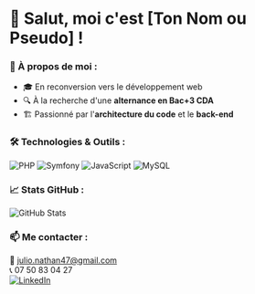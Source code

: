 # 👋 Salut, moi c'est [Ton Nom ou Pseudo] ! 

### 🚀 À propos de moi :
- 🎓 En reconversion vers le développement web
- 🔍 À la recherche d'une **alternance en Bac+3 CDA**
- 🏗️ Passionné par l'**architecture du code** et le **back-end**

### 🛠️ Technologies & Outils :
![PHP](https://img.shields.io/badge/-PHP-777BB4?style=flat-square&logo=php&logoColor=white)
![Symfony](https://img.shields.io/badge/-Symfony-000000?style=flat-square&logo=symfony&logoColor=white)
![JavaScript](https://img.shields.io/badge/-JavaScript-F7DF1E?style=flat-square&logo=javascript&logoColor=black)
![MySQL](https://img.shields.io/badge/-MySQL-4479A1?style=flat-square&logo=mysql&logoColor=white)

### 📈 Stats GitHub :
![GitHub Stats](https://github-readme-stats.vercel.app/api?username=nathkeuss&show_icons=true&theme=tokyonight)

### 📫 Me contacter :
📧 julio.nathan47@gmail.com  
📞 07 50 83 04 27  
[![LinkedIn](https://img.shields.io/badge/-LinkedIn-blue?style=flat-square&logo=linkedin&logoColor=white)](https://www.linkedin.com/in/nathan-julio)
